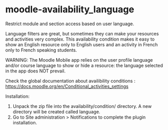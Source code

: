 moodle-availability_language
======================================

Restrict module and section access based on user language.

Language filters are great, but sometimes they can make your resources and activities very complex. 
This availability condition makes it easy to show an English resource only to English users and an
activity in French only to French speaking students.

WARNING: The Moodle Mobile app relies on the user profile language and/or course language to show or hide a resource: the language selected in the app does NOT prevail.

Check the global documentation about availibility conditions : https://docs.moodle.org/en/Conditional_activities_settings

Installation:

1. Unpack the zip file into the availability/condition/ directory. A new directory will be created called language.
2. Go to Site administration > Notifications to complete the plugin installation.
